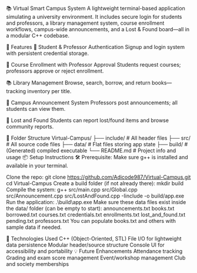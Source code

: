 📚 Virtual Smart Campus System
A lightweight terminal-based application simulating a university environment. It includes secure login for students and professors, a library management system, course enrollment workflows, campus-wide announcements, and a Lost & Found board—all in a modular C++ codebase.

🚀 Features
🔐 Student & Professor Authentication
Signup and login system with persistent credential storage.

📘 Course Enrollment with Professor Approval
Students request courses; professors approve or reject enrollment.

📚 Library Management
Browse, search, borrow, and return books—tracking inventory per title.

📢 Campus Announcement System
Professors post announcements; all students can view them.

🎒 Lost and Found
Students can report lost/found items and browse community reports.

🧱 Folder Structure
Virtual-Campus/
├── include/              # All header files
├── src/                  # All source code files
├── data/                 # Flat files storing app state
├── build/                # (Generated) compiled executable
└── README.md             # Project info and usage
📦 Setup Instructions
🛠️ Prerequisite: Make sure g++ is installed and available in your terminal.

Clone the repo:
git clone https://github.com/Adicode987/Virtual-Campus.git
cd Virtual-Campus
Create a build folder (if not already there):
mkdir build
Compile the system:
g++ src/main.cpp src/Global.cpp src/Announcement.cpp src/LostAndFound.cpp -Iinclude -o build/app.exe
Run the application:
.\build\app.exe
Make sure these data files exist inside the data/ folder (can be empty to start):
announcements.txt
books.txt
borrowed.txt
courses.txt
credentials.txt
enrollments.txt
lost_and_found.txt
pending.txt
professors.txt
You can populate books.txt and others with sample data if needed.

🧠 Technologies Used
C++ (Object-Oriented, STL)
File I/O for lightweight data persistence
Modular header/source structure
Console UI for accessibility and portability
💡 Future Enhancements
Attendance tracking
Grading and exam score management
Event/workshop management
Club and society memberships
